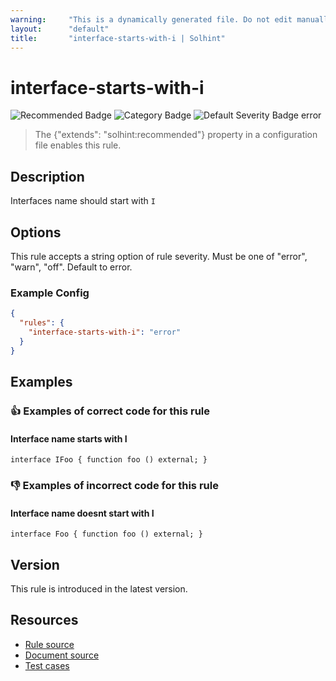 ```yaml
---
warning:     "This is a dynamically generated file. Do not edit manually."
layout:      "default"
title:       "interface-starts-with-i | Solhint"
---
```


# interface-starts-with-i
![Recommended Badge](https://img.shields.io/badge/-Recommended-brightgreen)
![Category Badge](https://img.shields.io/badge/-Style%20Guide%20Rules-informational)
![Default Severity Badge error](https://img.shields.io/badge/Default%20Severity-error-red)
> The {"extends": "solhint:recommended"} property in a configuration file enables this rule.


## Description
Interfaces name should start with `I`

## Options
This rule accepts a string option of rule severity. Must be one of "error", "warn", "off". Default to error.

### Example Config
```json
{
  "rules": {
    "interface-starts-with-i": "error"
  }
}
```


## Examples
### 👍 Examples of **correct** code for this rule

#### Interface name starts with I

```solidity
interface IFoo { function foo () external; }
```

### 👎 Examples of **incorrect** code for this rule

#### Interface name doesnt start with I

```solidity
interface Foo { function foo () external; }
```

## Version
This rule is introduced in the latest version.

## Resources
- [Rule source](https://github.com/solhint-community/solhint-community/tree/master/lib/rules/best-practises/interface-starts-with-i.js)
- [Document source](https://github.com/solhint-community/solhint-community/tree/master/docs/rules/best-practises/interface-starts-with-i.md)
- [Test cases](https://github.com/solhint-community/solhint-community/tree/master/test/rules/best-practises/interface-starts-with-i.js)
